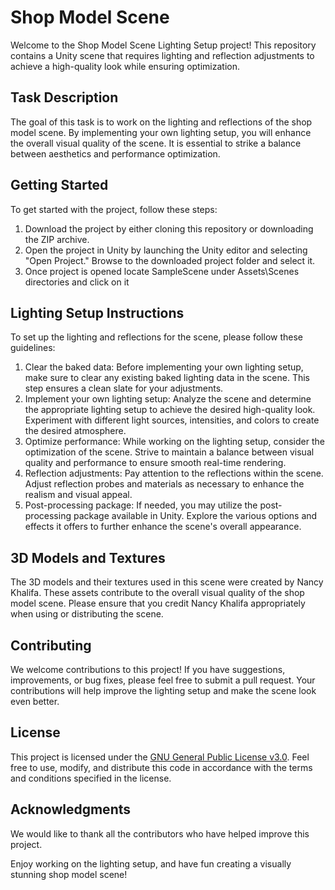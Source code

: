 # Shop Model Scene

Welcome to the Shop Model Scene Lighting Setup project! This repository contains a Unity scene that requires lighting and reflection adjustments to achieve a high-quality look while ensuring optimization.

## Task Description

The goal of this task is to work on the lighting and reflections of the shop model scene. By implementing your own lighting setup, you will enhance the overall visual quality of the scene. It is essential to strike a balance between aesthetics and performance optimization.

## Getting Started

To get started with the project, follow these steps:

1. Download the project by either cloning this repository or downloading the ZIP archive.
2. Open the project in Unity by launching the Unity editor and selecting "Open Project." Browse to the downloaded project folder and select it.
3. Once project is opened locate SampleScene under Assets\Scenes directories and click on it 

## Lighting Setup Instructions

To set up the lighting and reflections for the scene, please follow these guidelines:

1. Clear the baked data: Before implementing your own lighting setup, make sure to clear any existing baked lighting data in the scene. This step ensures a clean slate for your adjustments.
1. Implement your own lighting setup: Analyze the scene and determine the appropriate lighting setup to achieve the desired high-quality look. Experiment with different light sources, intensities, and colors to create the desired atmosphere.
1. Optimize performance: While working on the lighting setup, consider the optimization of the scene. Strive to maintain a balance between visual quality and performance to ensure smooth real-time rendering.
1. Reflection adjustments: Pay attention to the reflections within the scene. Adjust reflection probes and materials as necessary to enhance the realism and visual appeal.
1. Post-processing package: If needed, you may utilize the post-processing package available in Unity. Explore the various options and effects it offers to further enhance the scene's overall appearance.

## 3D Models and Textures

The 3D models and their textures used in this scene were created by Nancy Khalifa. These assets contribute to the overall visual quality of the shop model scene. Please ensure that you credit Nancy Khalifa appropriately when using or distributing the scene.

## Contributing

We welcome contributions to this project! If you have suggestions, improvements, or bug fixes, please feel free to submit a pull request. Your contributions will help improve the lighting setup and make the scene look even better.

## License

This project is licensed under the [GNU General Public License v3.0](LICENSE). Feel free to use, modify, and distribute this code in accordance with the terms and conditions specified in the license.

## Acknowledgments

We would like to thank all the contributors who have helped improve this project.

Enjoy working on the lighting setup, and have fun creating a visually stunning shop model scene!
